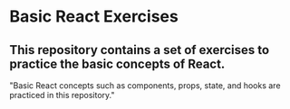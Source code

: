 # Basic React Exercises
## This repository contains a set of exercises to practice the basic concepts of React.
"Basic React concepts such as components, props, state, and hooks are practiced in this repository."